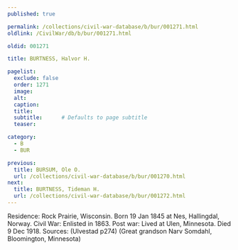 ```yaml
---
published: true

permalink: /collections/civil-war-database/b/bur/001271.html
oldlink: /CivilWar/db/b/bur/001271.html

oldid: 001271

title: BURTNESS, Halvor H.

pagelist:
  exclude: false
  order: 1271
  image: 
  alt:
  caption:
  title:
  subtitle:      # Defaults to page subtitle
  teaser:

category: 
  - B 
  - BUR

previous:
  title: BURSUM, Ole O.
  url: /collections/civil-war-database/b/bur/001270.html  
next:
  title: BURTNESS, Tideman H.
  url: /collections/civil-war-database/b/bur/001272.html   
---
```

Residence: Rock Prairie, Wisconsin. Born 19 Jan 1845 at Nes, Hallingdal, Norway. Civil War: Enlisted in 1863. Post war: Lived at Ulen, Minnesota. Died 9 Dec 1918. Sources: (Ulvestad p274) (Great grandson Narv Somdahl, Bloomington, Minnesota)